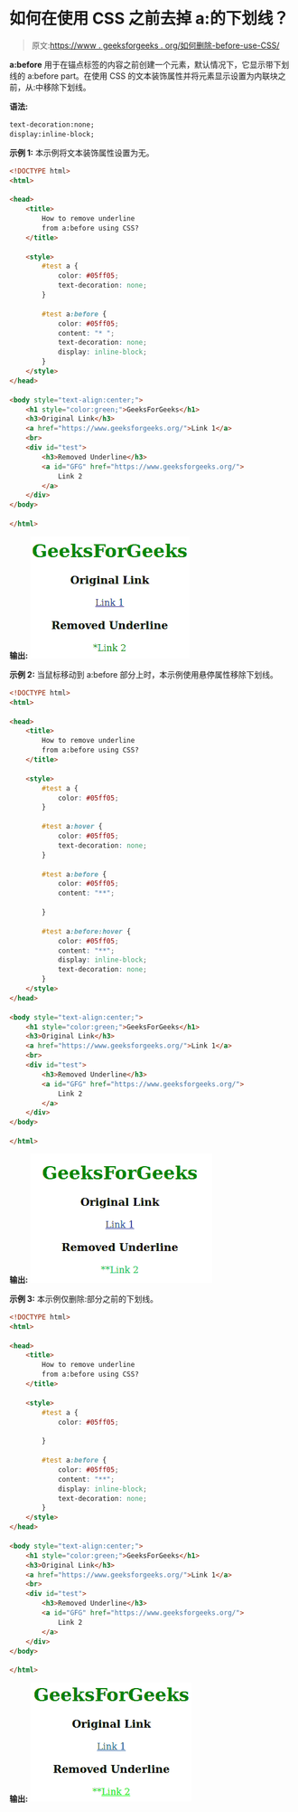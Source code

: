 # 如何在使用 CSS 之前去掉 a:的下划线？

> 原文:[https://www . geeksforgeeks . org/如何删除-before-use-CSS/](https://www.geeksforgeeks.org/how-to-remove-underline-from-abefore-using-css/)

**a:before** 用于在锚点标签的内容之前创建一个元素，默认情况下，它显示带下划线的 a:before part。在使用 CSS 的文本装饰属性并将元素显示设置为内联块之前，从:中移除下划线。

**语法:**

```html
text-decoration:none;
display:inline-block;
```

**示例 1:** 本示例将文本装饰属性设置为无。

```html
<!DOCTYPE html>
<html>

<head>
    <title>
        How to remove underline
        from a:before using CSS?
    </title>

    <style>
        #test a {
            color: #05ff05;
            text-decoration: none;
        }

        #test a:before {
            color: #05ff05;
            content: "* ";
            text-decoration: none;
            display: inline-block;
        }
    </style>
</head>

<body style="text-align:center;">
    <h1 style="color:green;">GeeksForGeeks</h1>
    <h3>Original Link</h3>
    <a href="https://www.geeksforgeeks.org/">Link 1</a>
    <br>
    <div id="test">
        <h3>Removed Underline</h3>
        <a id="GFG" href="https://www.geeksforgeeks.org/">
            Link 2
        </a>
    </div>
</body>

</html>
```

**输出:**
![](img/0ab81cbdaa890b446fa03c313bcc25c0.png)

**示例 2:** 当鼠标移动到 a:before 部分上时，本示例使用悬停属性移除下划线。

```html
<!DOCTYPE html>
<html>

<head>
    <title>
        How to remove underline
        from a:before using CSS?
    </title>

    <style>
        #test a {
            color: #05ff05;
        }

        #test a:hover {
            color: #05ff05;
            text-decoration: none;
        }

        #test a:before {
            color: #05ff05;
            content: "**";

        }

        #test a:before:hover {
            color: #05ff05;
            content: "**";
            display: inline-block;
            text-decoration: none;
        }
    </style>
</head>

<body style="text-align:center;">
    <h1 style="color:green;">GeeksForGeeks</h1>
    <h3>Original Link</h3>
    <a href="https://www.geeksforgeeks.org/">Link 1</a>
    <br>
    <div id="test">
        <h3>Removed Underline</h3>
        <a id="GFG" href="https://www.geeksforgeeks.org/">
            Link 2
        </a>
    </div>
</body>

</html>
```

**输出:**
![](img/9167dc0b8be1d232c305820f1f59dec5.png)

**示例 3:** 本示例仅删除:部分之前的下划线。

```html
<!DOCTYPE html>
<html>

<head>
    <title>
        How to remove underline
        from a:before using CSS?
    </title>

    <style>
        #test a {
            color: #05ff05;

        }

        #test a:before {
            color: #05ff05;
            content: "**";
            display: inline-block;
            text-decoration: none;
        }
    </style>
</head>

<body style="text-align:center;">
    <h1 style="color:green;">GeeksForGeeks</h1>
    <h3>Original Link</h3>
    <a href="https://www.geeksforgeeks.org/">Link 1</a>
    <br>
    <div id="test">
        <h3>Removed Underline</h3>
        <a id="GFG" href="https://www.geeksforgeeks.org/">
            Link 2
        </a>
    </div>
</body>

</html>
```

**输出:**
![](img/89a2d36d658dfa098e305977254d9553.png)
